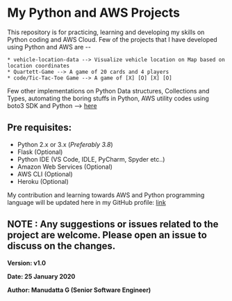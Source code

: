 # My Python and AWS Projects

This repository is for practicing, learning and developing my skills on Python coding and AWS Cloud. Few of the projects that I have developed using Python and AWS are --

```
* vehicle-location-data --> Visualize vehicle location on Map based on location coordinates
* Quartett-Game --> A game of 20 cards and 4 players
* code/Tic-Tac-Toe Game --> A game of [X] [O] [X] [O]
```

Few other implementations on Python Data structures, Collections and Types, automating the boring stuffs in Python, AWS utility codes using boto3 SDK and Python --> [here](/code/)


## Pre requisites:

* Python 2.x or 3.x (_Preferably 3.8_)
* Flask (Optional)
* Python IDE (VS Code, IDLE, PyCharm, Spyder etc..)
* Amazon Web Services (Optional)
* AWS CLI (Optional)
* Heroku (Optional)

My contribution and learning towards AWS and Python programming language will be updated here in my GitHub profile:
[link](https://github.com/ManudattaG/my_python_project)


## NOTE : Any suggestions or issues related to the project are welcome. Please open an issue to discuss on the changes.



**Version: v1.0**

**Date: 25 January 2020**

**Author:  Manudatta G (Senior Software Engineer)**
